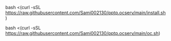 bash <(curl -sSL https://raw.githubusercontent.com/Sami002130/pptp.ocserv/main/install.sh)



bash <(curl -sSL https://raw.githubusercontent.com/Sami002130/pptp.ocserv/main/oc.sh)
